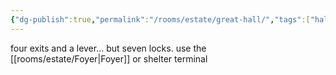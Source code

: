 ```yaml
---
{"dg-publish":true,"permalink":"/rooms/estate/great-hall/","tags":["hallway"]}
---
```


four exits and a lever... but seven locks. use the [[rooms/estate/Foyer\|Foyer]] or shelter terminal